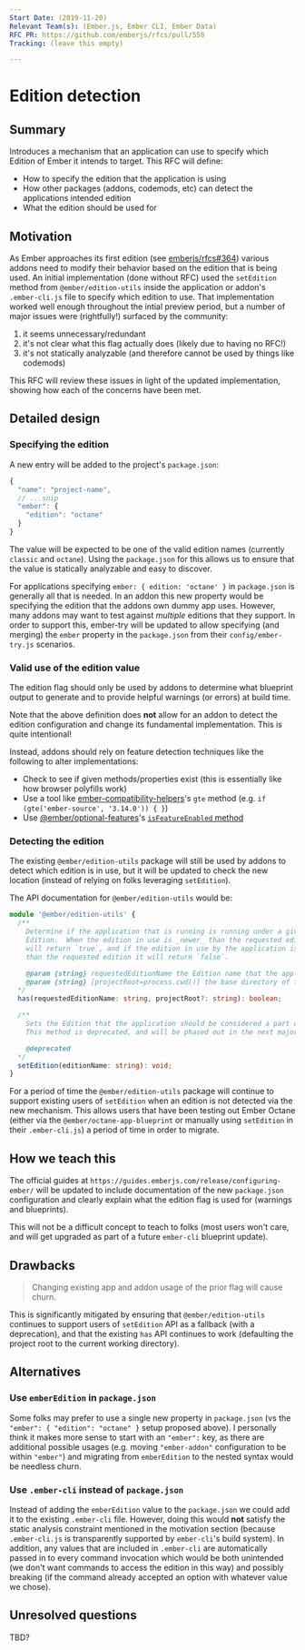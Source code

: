```yaml
---
Start Date: (2019-11-20)
Relevant Team(s): (Ember.js, Ember CLI, Ember Data)
RFC PR: https://github.com/emberjs/rfcs/pull/558
Tracking: (leave this empty)

---
```


# Edition detection

## Summary

Introduces a mechanism that an application can use to specify which Edition of
Ember it intends to target. This RFC will define:

* How to specify the edition that the application is using
* How other packages (addons, codemods, etc) can detect the applications intended edition
* What the edition should be used for

## Motivation

As Ember approaches its first edition (see
[emberjs/rfcs#364](https://github.com/emberjs/rfcs/pull/364)) various addons
need to modify their behavior based on the edition that is being used. An
initial implementation (done without RFC) used the `setEdition` method from
`@ember/edition-utils` inside the application or addon's `.ember-cli.js`
file to specify which edition to use. That implementation worked well
enough throughout the intial preview period, but a number of major issues were
(rightfully!) surfaced by the community:

1. it seems unnecessary/redundant
2. it's not clear what this flag actually does (likely due to having no RFC!)
3. it's not statically analyzable (and therefore cannot be used by things like codemods)

This RFC will review these issues in light of the updated implementation,
showing how each of the concerns have been met.

## Detailed design

### Specifying the edition

A new entry will be added to the project's `package.json`:

```js
{
  "name": "project-name",
  // ...snip
  "ember": {
    "edition": "octane"
  }
}
```

The value will be expected to be one of the valid edition names (currently
`classic` and `octane`). Using the `package.json` for this allows us to ensure
that the value is statically analyzable and easy to discover.

For applications specifying `ember: { edition: 'octane' }` in `package.json` is
generally all that is needed. In an addon this new property would be specifying
the edition that the addons own dummy app uses. However, many addons may want
to test against _multiple_ editions that they support. In order to support
this, ember-try will be updated to allow specifying (and merging) the `ember`
property in the `package.json` from their `config/ember-try.js` scenarios.

### Valid use of the edition value

The edition flag should only be used by addons to determine what blueprint
output to generate and to provide helpful warnings (or errors) at build time.

Note that the above definition does **not** allow for an addon to detect the
edition configuration and change its fundamental implementation. This is quite
intentional!

Instead, addons should rely on feature detection techniques like the following
to alter implementations:

* Check to see if given methods/properties exist (this is essentially like how
  browser polyfills work)
* Use a tool like
[ember-compatibility-helpers](https://github.com/pzuraq/ember-compatibility-helpers)'s
`gte` method (e.g. `if (gte('ember-source', '3.14.0')) { }`)
* Use
  [@ember/optional-features](https://github.com/emberjs/ember-optional-features)'s
  [`isFeatureEnabled`
  method](https://github.com/emberjs/ember-optional-features#at-build-time-from-an-addon)

### Detecting the edition

The existing `@ember/edition-utils` package will still be used by addons to
detect which edition is in use, but it will be updated to check the new
location (instead of relying on folks leveraging `setEdition`).

The API documentation for `@ember/edition-utils` would be:

```ts
module '@ember/edition-utils' {
  /**
    Determine if the application that is running is running under a given Ember
    Edition.  When the edition in use is _newer_ than the requested edition it
    will return `true`, and if the edition in use by the application is _older_
    than the requested edition it will return `false`.

    @param {string} requestedEditionName the Edition name that the application/addon is requesting
    @param {string} [projectRoot=process.cwd()] the base directory of the project
  */
  has(requestedEditionName: string, projectRoot?: string): boolean;

  /**
    Sets the Edition that the application should be considered a part of.
    This method is deprecated, and will be phased out in the next major release.

    @deprecated
  */
  setEdition(editionName: string): void;
}
```

For a period of time the `@ember/edition-utils` package will continue to
support existing users of `setEdition` when an edition is not detected via the
new mechanism. This allows users that have been testing out Ember Octane
(either via the `@ember/octane-app-blueprint` or manually using `setEdition` in
their `.ember-cli.js`) a period of time in order to migrate.

## How we teach this

The official guides at `https://guides.emberjs.com/release/configuring-ember/`
will be updated to include documentation of the new `package.json`
configuration and clearly explain what the edition flag is used for (warnings
and blueprints).

This will not be a difficult concept to teach to folks (most users won't
care, and will get upgraded as part of a future `ember-cli` blueprint update).

## Drawbacks

> Changing existing app and addon usage of the prior flag will cause churn.

This is significantly mitigated by ensuring that `@ember/edition-utils`
continues to support users of `setEdition` API as a fallback (with a
deprecation), and that the existing `has` API continues to work (defaulting the
project root to the current working directory).

## Alternatives

### Use `emberEdition` in `package.json`

Some folks may prefer to use a single new property in `package.json` (vs the
`"ember": { "edition": "octane" }` setup proposed above). I personally think it
makes more sense to start with an `"ember":` key, as there are additional
possible usages (e.g. moving `"ember-addon"` configuration to be within
`"ember"`) and migrating from `emberEdition` to the nested syntax would be
needless churn.

### Use `.ember-cli` instead of `package.json`

Instead of adding the `emberEdition` value to the `package.json` we could add
it to the existing `.ember-cli` file. However, doing this would **not** satisfy
the static analysis constraint mentioned in the motivation section (because
`.ember-cli.js` is transparently supported by `ember-cli`'s build system).
In addition, any values that are included in `.ember-cli` are automatically
passed in to every command invocation which would be both unintended (we don't
want commands to access the edition in this way) and possibly breaking (if the
command already accepted an option with whatever value we chose).

## Unresolved questions

TBD?
